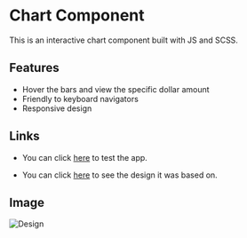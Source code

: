 # Chart Component

This is an interactive chart component built with JS and SCSS.

## Features

- Hover the bars and view the specific dollar amount
- Friendly to keyboard navigators
- Responsive design

## Links

- You can click [here](https://abojo-chart.netlify.app/) to test the app.

- You can click [here](https://www.frontendmentor.io/challenges/expenses-chart-component-e7yJBUdjwt/hub) to see the design it was based on.

## Image

![Design](https://i.imgur.com/tPZoe1o.png)
